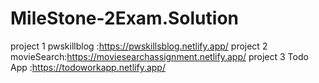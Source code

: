# MileStone-2Exam.Solution

project 1 pwskillblog :https://pwskillsblog.netlify.app/
project 2 movieSearch:https://moviesearchassignment.netlify.app/
project 3 Todo App :https://todoworkapp.netlify.app/
